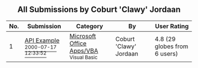 ﻿<div align="center">

## All Submissions by Coburt 'Clawy' Jordaan

</div>

No.  | Submission | Category | By   | User Rating
---- | ---------- | -------- | ---- | -----------
1 | [API Example<br /><sup>2000-07-17 12:33:52</sup>](https://github.com/Planet-Source-Code/coburt-clawy-jordaan-api-example__1-9826) | [Microsoft Office Apps/VBA<br /><sup>Visual Basic</sup>](../ByCategory/microsoft-office-apps-vba__1-42.md) | Coburt 'Clawy' Jordaan | 4.8 (29 globes from 6 users)
